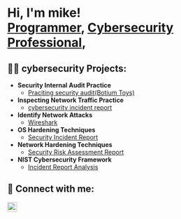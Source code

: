 <h1>Hi, I'm mike! <br/><a href="https://github.com/mrjones2920">Programmer</a>, <a href="https://www.linkedin.com/in/micheal-jones2920/">Cybersecurity Professional</a>,

<h2>👨‍💻 cybersecurity Projects:</h2>

- <b>Security Internal Audit Practice</b>
  - [Praciting security audit(Botium Toys)](https://github.com/mrjones2920/botium-toys)
- <b>Inspecting Network Traffic Practice </b>
  - [cybersecurity incident report](https://github.com/mrjones2920/inspect-network-DNS-and-ICMP-traffic)
- <b>Identify Network Attacks</b>
  - [Wireshark](https://github.com/mrjones2920/Wireshark)
- <b>OS Hardening Techniques</b>
  - [Security Incident Report](https://github.com/mrjones2920/OS-hardening-techniques)
- <b>Network Hardening Techniques</b>
  - [Security Risk Assessment Report](https://github.com/mrjones2920/Network-Hardening-techniques)
- <b>NIST Cybersecurity Framework</b>
   - [Incident Report Analysis](https://github.com/mrjones2920/NIST-Cybersecurity-Framework)
 
<h2> 🤳 Connect with me:</h2>

[<img align="left" alt="micheal-jones2920 | LinkedIn" width="22px" src="https://cdn.jsdelivr.net/npm/simple-icons@v3/icons/linkedin.svg" />][linkedin]

[linkedin]: [https://www.linkedin.com/in/micheal-jones2920/]
